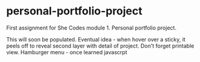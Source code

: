 # personal-portfolio-project
First assignment for She Codes module 1. Personal portfolio project.

This will soon be populated.
Eventual idea - when hover over a sticky, it peels off to reveal second layer with detail of project. Don't forget printable view.
Hamburger menu - once learned javascrpt
